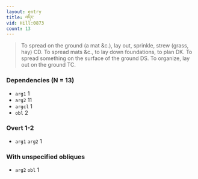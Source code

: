 ```yaml
---
layout: entry
title: འདིང་
vid: Hill:0873
count: 13
---
```

> To spread on the ground (a mat &c\.), lay out, sprinkle, strew (grass, hay) CD\. To spread mats &c\., to lay down foundations, to plan DK\. To spread something on the surface of the ground DS\. To organize, lay out on the ground TC\.


### Dependencies (N = 13)
* `arg1` 1
* `arg2` 11
* `argcl` 1
* `obl` 2


### Overt 1-2
* `arg1` `arg2` 1


### With unspecified obliques
* `arg2` `obl` 1
